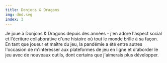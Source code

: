 ```yaml
---
title: Donjons & Dragons
img: dnd.svg
index: 3
---
```


Je joue à Donjons & Dragons depuis des années - j'en adore l'aspect social et l'écriture collaborative d'une histoire où tout le monde brille à sa façon. En tant que joueur et maître du jeu, la pandémie a été entre autres l'occasion de m'intéresser aux plateformes de jeu en ligne et d'aborder le jeu avec de nouveaux outils, dont certains que j'aimerais plus développer.
